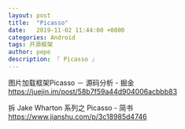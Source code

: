 ```yaml
---
layout: post
title:  "Picasso"
date:   2019-11-02 11:44:00 +0800
categories: Android
tags: 开源框架
author: pepe
description: 『 Picasso 』
---
```


图片加载框架Picasso － 源码分析 - 掘金
https://juejin.im/post/58b7f59a44d904006acbbb83

拆 Jake Wharton 系列之 Picasso - 简书
https://www.jianshu.com/p/3c18985d4746